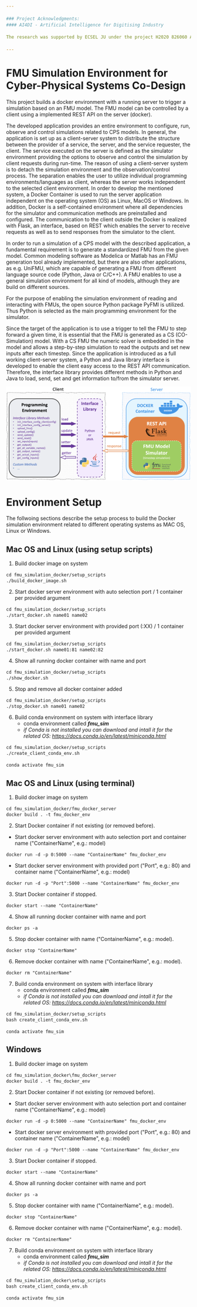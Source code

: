 ```yaml
---

### Project Acknowledgments: 
#### AI4DI - Artificial Intelligence for Digitising Industry

The research was supported by ECSEL JU under the project H2020 826060 AI4DI - Artificial Intelligence for Digitising Industry. AI4DI is funded by the Austrian Federal Ministry of Transport, Innovation and Technology (BMVIT) under the program ”ICT of the Future” between May 2019 and April 2022. More information can be retrieved from https://iktderzukunft.at/en/.

---
```


# FMU Simulation Environment for Cyber-Physical Systems Co-Design

This project builds a docker environment with a running server to trigger a simulation based on an FMU model. The FMU model can be controlled by a client using a implemented REST API on the server (docker).

The developed application provides an entire environment to configure, run, observe and control simulations related to CPS models. In general, the application is set up as a client-server system to distribute the structure between the provider of a service, the server, and the service requester, the client. The service executed on the server is defined as the simulator environment providing the options to observe and control the simulation by client requests during run-time. The reason of using a client-server system is to detach the simulation environment and the observation/control process. The separation enables the user to utilize individual programming environments/languages as client, whereas the server works independent to the selected client environment. In order to develop the mentioned system, a Docker Container is used to run the server application independent on the operating system (OS) as Linux, MacOS or Windows. In addition, Docker is a self-contained environment where all dependencies for the simulator and communication methods are preinstalled and configured. The communication to the client outside the Docker is realized with Flask, an interface, based on REST which enables the server to receive requests as well as to send responses from the simulator to the client. 

In order to run a simulation of a CPS model with the described application, a fundamental requirement is to generate a standardized FMU from the given model. Common modeling software as Modelica or Matlab has an FMU generation tool already implemented, but there are also other applications, as e.g. UniFMU, which are capable of generating a FMU from different language source code (Python, Java or C/C++). A FMU enables to use a general simulation environment for all kind of models, although they are build on different sources.

For the purpose of enabling the simulation environment of reading and interacting with FMUs, the open source Python package PyFMI is utilized. Thus Python is selected as the main programming environment for the simulator.

Since the target of the application is to use a trigger to tell the FMU to step forward a given time, it is essential that the FMU is generated as a CS (CO-Simulation) model. With a CS FMU the numeric solver is embedded in the model and allows a step-by-step simulation to read the outputs and set new inputs after each timestep. 
Since the application is introduced as a full working client-server system, a Python and Java library interface is developed to enable the client easy access to the REST API communication. Therefore, the interface library provides different methods in Python and Java to load, send, set and get information to/from the simulator server.

![FMU simulation client server environment](/docu/client_server.png "FMU simulation client server environment")

# Environment Setup
The follwoing sections describe the setup process to build the Docker simulation environment related to different operating systems as MAC OS, Linux or Windows.

## Mac OS and Linux (using setup scripts)
1. Build docker image on system
```
cd fmu_simulation_docker/setup_scripts
./build_docker_image.sh
```

2. Start docker server environment with auto selection port / 1 container per provided argument
```
cd fmu_simulation_docker/setup_scripts
./start_docker.sh name01 name02
```

3. Start docker server environment with provided port (:XX) / 1
container per provided argument
```
cd fmu_simulation_docker/setup_scripts
./start_docker.sh name01:81 name02:82
```

4. Show all running docker container with name and port
```
cd fmu_simulation_docker/setup_scripts
./show_docker.sh
```

5. Stop and remove all docker container added
```
cd fmu_simulation_docker/setup_scripts
./stop_docker.sh name01 name02
```

6. Build conda environment on system with interface library 
    - conda environment called **_fmu_sim_**
    - _if Conda is not installed you can download and intall it for the related OS: https://docs.conda.io/en/latest/miniconda.html_
```
cd fmu_simulation_docker/setup_scripts
./create_client_conda_env.sh

conda activate fmu_sim
```
## Mac OS and Linux (using terminal)

1. Build docker image on system
```
cd fmu_simulation_docker/fmu_docker_server
docker build . -t fmu_docker_env
```

2. Start Docker container if not existing (or removed before).

- Start docker server environment with auto selection port and container name ("ContainerName", e.g.: model)
```
docker run -d -p 0:5000 --name "ContainerName" fmu_docker_env
```

    
- Start docker server environment with provided port ("Port", e.g.: 80) and container name ("ContainerName", e.g.: model)
```
docker run -d -p "Port":5000 --name "ContainerName" fmu_docker_env
```

3. Start Docker container if stopped.
```
docker start --name "ContainerName"
```

4. Show all running docker container with name and port
```
docker ps -a
```

5. Stop docker container with name ("ContainerName", e.g.: model).
```
docker stop "ContainerName"
```

6. Remove docker container with name ("ContainerName", e.g.: model).
```
docker rm "ContainerName"
```

7. Build conda environment on system with interface library 
    - conda environment called **_fmu_sim_**
    - _if Conda is not installed you can download and intall it for the related OS: https://docs.conda.io/en/latest/miniconda.html_
```
cd fmu_simulation_docker/setup_scripts
bash create_client_conda_env.sh

conda activate fmu_sim
```

## Windows

1. Build docker image on system
```
cd fmu_simulation_docker\fmu_docker_server
docker build . -t fmu_docker_env
```

2. Start Docker container if not existing (or removed before).

- Start docker server environment with auto selection port and container name ("ContainerName", e.g.: model)
```
docker run -d -p 0:5000 --name "ContainerName" fmu_docker_env
```

    
- Start docker server environment with provided port ("Port", e.g.: 80) and container name ("ContainerName", e.g.: model)
```
docker run -d -p "Port":5000 --name "ContainerName" fmu_docker_env
```

3. Start Docker container if stopped.
```
docker start --name "ContainerName"
```

4. Show all running docker container with name and port
```
docker ps -a
```

5. Stop docker container with name ("ContainerName", e.g.: model).
```
docker stop "ContainerName"
```

6. Remove docker container with name ("ContainerName", e.g.: model).
```
docker rm "ContainerName"
```

7. Build conda environment on system with interface library 
    - conda environment called **_fmu_sim_**
    - _if Conda is not installed you can download and intall it for the related OS: https://docs.conda.io/en/latest/miniconda.html_
```
cd fmu_simulation_docker\setup_scripts
bash create_client_conda_env.sh

conda activate fmu_sim
```
